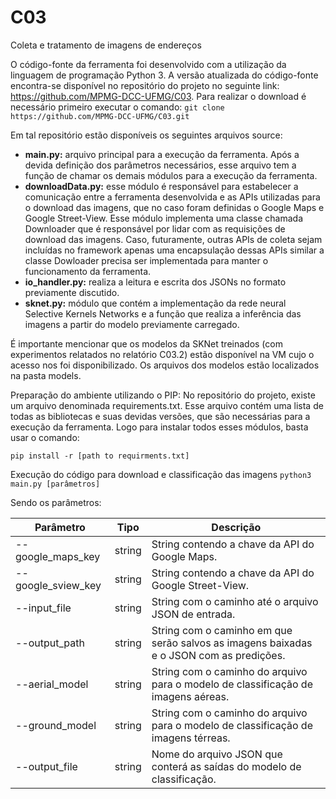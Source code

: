 # C03
Coleta e tratamento de imagens de endereços

O código-fonte da ferramenta foi desenvolvido com a utilização da linguagem de programação Python 3. A versão atualizada do código-fonte encontra-se disponível no repositório do projeto no seguinte link: https://github.com/MPMG-DCC-UFMG/C03. Para realizar o download é necessário primeiro executar o comando:
`git clone https://github.com/MPMG-DCC-UFMG/C03.git`

Em tal repositório estão disponíveis os seguintes arquivos source:
- **main.py:** arquivo principal para a execução da ferramenta. Após a devida definição dos parâmetros necessários, esse arquivo tem a função de chamar os demais módulos para a execução da ferramenta. 
- **downloadData.py:** esse módulo é responsável para estabelecer a comunicação entre a ferramenta desenvolvida e as APIs utilizadas para o download das imagens, que no caso foram definidas o Google Maps e Google Street-View. Esse módulo implementa uma classe chamada Downloader que é responsável por lidar com as requisições de download das imagens. Caso, futuramente, outras APIs de coleta sejam incluídas no framework apenas uma encapsulação dessas APIs similar a classe Dowloader precisa ser implementada para manter o funcionamento da ferramenta.
- **io_handler.py:** realiza a leitura e escrita dos JSONs no formato previamente discutido.
- **sknet.py:** módulo que contém a implementação da rede neural Selective Kernels Networks e a função que realiza a inferência das imagens a partir do modelo previamente carregado.

É importante mencionar que os modelos da SKNet treinados (com experimentos relatados no relatório C03.2) estão disponível na VM cujo o acesso nos foi disponibilizado. Os arquivos dos modelos estão localizados na pasta models.

Preparação do ambiente utilizando o PIP:
No repositório do projeto, existe um arquivo denominada requirements.txt. Esse arquivo contém uma lista de todas as bibliotecas e suas devidas versões, que são necessárias para a execução da ferramenta. Logo para instalar todos esses módulos, basta usar o comando:

`pip install -r [path to requirments.txt]`

Execução do código para download e classificação das imagens 
`python3 main.py [parâmetros]`

Sendo os parâmetros:

Parâmetro | Tipo | Descrição
----------|------|------------
--google_maps_key | string | String contendo a chave da API do Google Maps.
--google_sview_key | string | String contendo a chave da API do Google Street-View.
--input_file | string |String com o caminho até o arquivo JSON de entrada. 
--output_path | string | String com o caminho em que serão salvos as imagens baixadas e o JSON com as predições.
--aerial_model | string | String com o caminho do arquivo para o modelo de classificação de imagens aéreas. 
--ground_model | string | String com o caminho do arquivo para o modelo de classificação de imagens térreas. 
--output_file | string |Nome do arquivo JSON que conterá as saídas do modelo de classificação.

